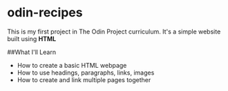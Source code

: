 # odin-recipes
This is my first project in The Odin Project curriculum.
It's a simple website built using **HTML**

##What I'll Learn
- How to create a basic HTML webpage
- How to use headings, paragraphs, links, images
- How to create and link multiple pages together